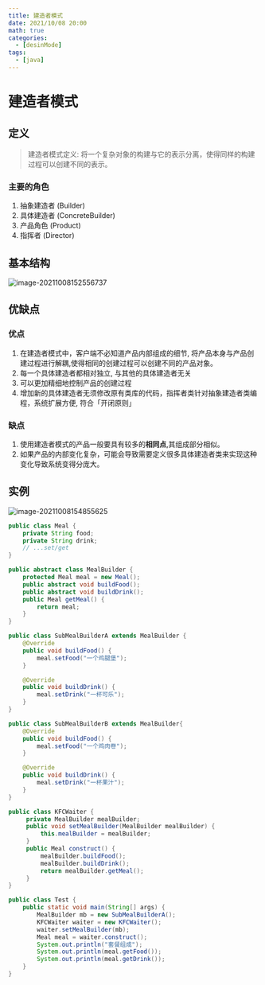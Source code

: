 ```yaml
---
title: 建造者模式
date: 2021/10/08 20:00
math: true
categories:
  - [desinMode]
tags:
  - [java]
---
```


# 建造者模式

## 定义

> 建造者模式定义: 将一个复杂对象的构建与它的表示分离，使得同样的构建过程可以创建不同的表示。

### 主要的角色

1. 抽象建造者 (Builder)
2. 具体建造者 (ConcreteBuilder)
3. 产品角色 (Product)
4. 指挥者 (Director)

## 基本结构

![image-20211008152556737](https://cdn.jsdelivr.net/gh/xiaou66/picture@master/image/1633677959459image-20211008152556737.png)

## 优缺点

### 优点

1. 在建造者模式中，客户端不必知道产品内部组成的细节, 将产品本身与产品创建过程进行解耦,使得相同的创建过程可以创建不同的产品对象。
2. 每一个具体建造者都相对独立, 与其他的具体建造者无关
3. 可以更加精细地控制产品的创建过程
4. 增加新的具体建造者无须修改原有类库的代码，指挥者类针对抽象建造者类编程，系统扩展方便, 符合「开闭原则」

### 缺点

1. 使用建造者模式的产品一般要具有较多的**相同点**,其组成部分相似。
2. 如果产品的内部变化复杂，可能会导致需要定义很多具体建造者类来实现这种变化导致系统变得分庞大。

## 实例

![image-20211008154855625](https://cdn.jsdelivr.net/gh/xiaou66/picture@master/image/1633679337277image-20211008154855625.png)

```java Meal.java
public class Meal {
    private String food;
    private String drink;
    // ...set/get
}
```

```java MealBuilder.java
public abstract class MealBuilder {
    protected Meal meal = new Meal();
    public abstract void buildFood();
    public abstract void buildDrink();
    public Meal getMeal() {
        return meal;
    }
}
```

```java SubMealBuilderA.java
public class SubMealBuilderA extends MealBuilder {
    @Override
    public void buildFood() {
        meal.setFood("一个鸡腿堡");
    }

    @Override
    public void buildDrink() {
        meal.setDrink("一杯可乐");
    }
}
```

```java SubMealBuilderB.java
public class SubMealBuilderB extends MealBuilder{
    @Override
    public void buildFood() {
        meal.setFood("一个鸡肉卷");
    }

    @Override
    public void buildDrink() {
        meal.setDrink("一杯果汁");
    }
}
```

```java KFCWaiter.java
public class KFCWaiter {
     private MealBuilder mealBuilder;
     public void setMealBuilder(MealBuilder mealBuilder) {
         this.mealBuilder = mealBuilder;
     }
     public Meal construct() {
         mealBuilder.buildFood();
         mealBuilder.buildDrink();
         return mealBuilder.getMeal();
     }
}
```

``` java Test.java
public class Test {
    public static void main(String[] args) {
        MealBuilder mb = new SubMealBuilderA();
        KFCWaiter waiter = new KFCWaiter();
        waiter.setMealBuilder(mb);
        Meal meal = waiter.construct();
        System.out.println("套餐组成");
        System.out.println(meal.getFood());
        System.out.println(meal.getDrink());
    }
}
```

